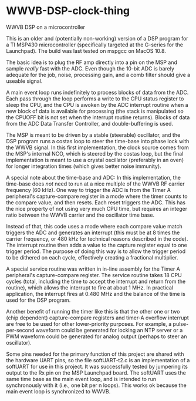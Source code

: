 # WWVB-DSP-clock-thing
WWVB DSP on a microcontroller

This is an older and (potentially non-working) version of a DSP program for a TI MSP430 microcontroller (specifically targeted at the G-series for the Launchpad).  The build was last tested on mspgcc on MacOS 10.8.

The basic idea is to plug the RF amp directly into a pin on the MSP and sample *really* fast with the ADC.  Even though the 10-bit ADC is barely adequate for the job, noise, processing gain, and a comb filter should give a useable signal.  

A main event loop runs indefinitely to process blocks of data from the ADC.  Each pass through the loop performs a write to the CPU status register to sleep the CPU, and the CPU is awoken by the ADC interrupt routine when a new block of data is available for processing (the stack is manipulated so the CPUOFF bit is not set when the interrupt routine returns).  Blocks of data from the ADC Data Transfer Controller, and double-buffering is used.

The MSP is  meant to be driven by a stable (steerable) oscillator, and the DSP program runs a costas loop to steer the time-base into phase lock with the WWVB signal.  In this first implementation, the clock source comes from the MSP's internal NCO, which is steered by the costas loop, but the final implementation is meant to use a crystal oscillator (preferably in an oven) for longer integration times (which gives better noise immunity). 

A special note about the time-base and ADC: In this implementation, the time-base does *not* need to run at a nice multiple of the WWVB RF carrier frequency (60 kHz).  One way to trigger the ADC is from the Timer A peripheral's capture-compare register in a mode where the timer counts to the compare value, and then resets.  Each reset triggers the ADC.  This has the nice property of not using very much CPU time, but requires an integer ratio between the WWVB carrier and the oscillator time base.  

Instead of that, this code uses a mode where each compare value match triggers the ADC and generates an interrupt (this must be at 8 times the carrier frequency, or 480 kHz for technical reasons described in the code).  The interrupt routine then adds a value to the capture register equal to one trigger period.  The purpose of doing this way is to allow the trigger period to be dithered on each cycle, effectively creating a fractional multiplier.

A special service routine was written in in-line assembly for the Timer A peripheral's capture-compare register.  The service routine takes 18 CPU cycles (total, including the time to accept the interrupt and return from the routine), which allows the interrupt to fire at about 1 MHz.  In practical application, the interrupt fires at 0.480 MHz and the balance of the time is used for the DSP program.

Another benefit of running the timer like this is that the other one or two (chip dependent) capture-compare registers and timer-A overflow interrupt are free to be used for other lower-priority purposes.  For example, a pulse-per-second waveform could be generated for locking an NTP server or a PWM waveform could be generated for analog output (perhaps to steer an oscillator).  

Some pins needed for the primary function of this project are shared with the hardware UART pins, so the file softUART-t2.c is an implementation of a softUART for use in this project.  It was successfully tested by jumpering its output to the Rx pin on the MSP Launchpad board.  The softUART uses the same time base as the main event loop, and is intended to run synchronously with it (i.e., one bit per n loops). This works ok because the main event loop is synchronized to WWVB.


